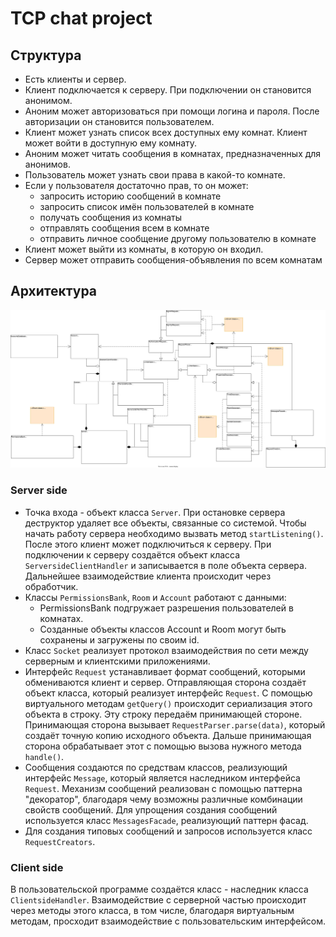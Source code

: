 # TCP chat project

## Структура

- Есть клиенты и сервер. 
- Клиент подключается к серверу. При подключении он становится анонимом.
- Аноним может авторизоваться при помощи логина и пароля. После авторизации он становится пользователем.
- Клиент может узнать список всех доступных ему комнат. Клиент может войти в доступную ему комнату.
- Аноним может читать сообщения в комнатах, предназначенных для анонимов.
- Пользователь может узнать свои права в какой-то комнате.
- Если у пользователя достаточно прав, то он может:
    * запросить историю сообщений в комнате
    * запросить список имён пользователей в комнате
    * получать сообщения из комнаты
    * отправлять сообщения всем в комнате
    * отправить личное сообщение другому пользователю в комнате
- Клиент может выйти из комнаты, в которую он входил.
- Сервер может отправить сообщения-объявления по всем комнатам

## Архитектура

![Class Diagram did not loaded :(](ClassDiagram.svg "Class Diagram")

### Server side

* Точка входа - объект класса `Server`. При остановке сервера деструктор удаляет все объекты, связанные со системой. Чтобы начать работу сервера необходимо вызвать метод `startListening()`. После этого клиент может подключиться к серверу. При подключении к серверу создаётся объект класса `ServersideClientHandler` и записывается в поле объекта сервера. Дальнейшее взаимодействие клиента происходит через обработчик. 
* Классы `PermissionsBank`, `Room` и `Account` работают с данными:
    * PermissionsBank подгружает разрешения пользователей в комнатах.
    * Созданные объекты классов Account и Room могут быть сохранены и загружены по своим id.
* Класс `Socket` реализует протокол взаимодействия по сети между серверным и клиентскими приложениями.
* Интерфейс `Request` устанавливает формат сообщений, которыми обмениваются клиент и сервер. Отправляющая сторона создаёт объект класса, который реализует интерфейс `Request`. С помощью виртуального методам `getQuery()` происходит сериализация этого объекта в строку. Эту строку передаём принимающей стороне. Принимающая сторона вызывает `RequestParser.parse(data)`, который создаёт точную копию исходного объекта. Дальше принимающая сторона обрабатывает этот с помощью вызова нужного метода `handle()`.
* Сообщения создаются по средствам классов, реализующий интерфейс `Message`, который является наследником интерфейса `Request`. Механизм сообщений реализован с помощью паттерна "декоратор", благодаря чему возможны различные комбинации свойств сообщений. Для упрощения создания сообщений используется класс `MessagesFacade`, реализующий паттерн фасад.
* Для создания типовых сообщений и запросов используется класс `RequestCreators`.

### Client side

В пользовательской программе создаётся класс - наследник класса `ClientsideHandler`. Взаимодействие с серверной частью происходит через методы этого класса, в том числе, благодаря виртуальным методам, просходит взаимодействие с пользовательским интерфейсом.
